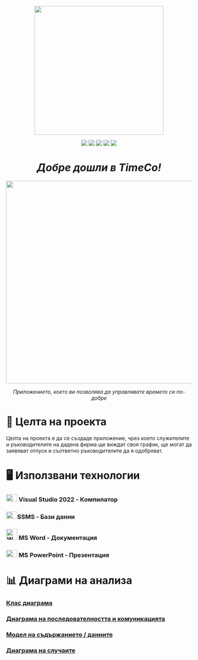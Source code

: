 <p align="center"><img src="https://i.imgur.com/2tFBvjq.png" width="350"></p>
<p align = "center">
   <img src = "https://img.shields.io/github/languages/count/codingburgas/2223-otj-11-project-repo-csharp-TNKompanska19?style=for-the-badge">
   <img src = "https://img.shields.io/github/contributors/codingburgas/2223-otj-11-project-repo-csharp-TNKompanska19?style=for-the-badge">
   <img src = "https://img.shields.io/github/repo-size/codingburgas/2223-otj-11-project-repo-csharp-TNKompanska19?style=for-the-badge">
   <img src = "https://img.shields.io/github/last-commit/codingburgas/2223-otj-11-project-repo-csharp-TNKompanska19?style=for-the-badge">
   <img src = "https://img.shields.io/github/languages/top/codingburgas/2223-otj-11-project-repo-csharp-TNKompanska19?style=for-the-badge">
</p>

<h1 align="center"><i>Добре дошли в TimeCo!</i></h1>
<p align="center"><img src="https://i.imgur.com/XHnfRbe.png" width="550"></p>
<p align = "center"> <i> Приложението, което ви позволява да управлявате времето си по-добре </i> </p>

<h1> 🎯 Целта на проекта </h1>
<p>Целта на проекта е да се създаде приложение, чрез което служителите и ръководителите на дадена фирма ще виждат своя график, ще могат да заявяват отпуск и съответно ръководителите да я одобряват. </p>

<h1> 🖥️ Използвани технологии </h1>

  <h3><img src="https://1000logos.net/wp-content/uploads/2020/08/Visual-Studio-Logo.png" width="30" height="20"> Visual Studio 2022 - Компилатор</h3>
  <h3><img src="https://i.imgur.com/0cj4vjm.png" width="30" height="20">SSMS - Бази данни</h3>
  <h3><img src="https://cdn.worldvectorlogo.com/logos/word-1.svg" alt="Word" width="30" height="30"> MS Word - Документация</h3>
  <h3><img src="https://cdn.worldvectorlogo.com/logos/powerpoint-2.svg" alt="PowerPoint" width="30" height="20"> MS PowerPoint - Презентация</h3>
  
<h1> 📊 Диаграми на анализа </h1>

<h3><a href = "https://lucid.app/lucidchart/invitations/accept/inv_e3ad82c5-932c-4482-ba12-45b96830d30c"> Клас диаграма </a> </h3>
<h3><a href = "https://lucid.app/lucidchart/invitations/accept/inv_cbd2d4f1-29f1-49e3-ba20-6e0fac555c21"> Диаграма на последователността и комуникацията  </a> </h3>
<h3><a href = "https://lucid.app/lucidchart/invitations/accept/inv_1b481b0e-a97e-4c19-87ba-fea8e2a5ab6b"> Модел на съдържанието / данните  </a> </h3>
<h3><a href = "https://lucid.app/lucidchart/invitations/accept/inv_2bcbcab2-864b-4eec-a4eb-7b4b04df0ecf"> Диаграма на случаите </a> </h3>

